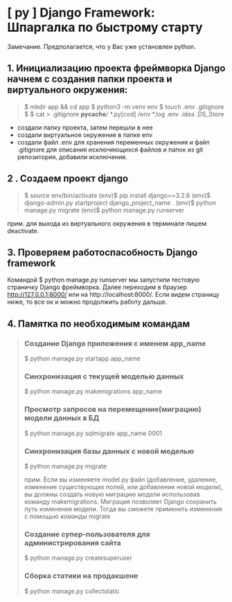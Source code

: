 # [ py ] Django Framework: Шпаргалка по быстрому старту

Замечание. Предполагается, что у Вас уже установлен python.

## 1. Инициализацию проекта фреймворка Django начнем с создания папки проекта и виртуального окружения:

> $ mkdir app && cd app
> $ python3 -m venv env
> $ touch .env .gitignore 
> $
> $ cat > .gitignore
> __pycache__/
> *.py[cod]
> /env
> *.log
> .env
> .idea
> .DS_Store 

* создали папку проекта, затем перешли в нее
* создали виртуальное окружение в папке env
* создали файл .env для хранения переменных окружения и файл .gitignore для описания исключяющихся файлов и папок из git репозитория, добавили исключения.

## 2 . Создаем проект django

> $ source env/bin/activate
> (env)$ pip install django==3.2.6
> (env)$ django-admin.py startproject django_project_name .
> (env)$ python manage.py migrate
> (env)$ python manage.py runserver

прим. для выхода из виртуального окружения в терминале пишем deactivate.

## 3. Проверяем работоспасобность Django framework

Командой $ python manage.py runserver мы запустили тестовую страничку Django фреймворка. Далее переходим в браузер http://127.0.0.1:8000/ или на http://localhost:8000/. Если видем страницу ниже, то все ок и можно продолжить работу дальше.



## 4. Памятка по необходимым командам
> ### Cоздание Django приложения с именем app_name
> $ python manage.py startapp app_name
>
> ### Синхронизация с текущей моделью данных
> $ python manage.py makemigrations app_name
>
> ### Просмотр запросов на перемещение(миграцию) модели данных в БД
> $ python manage.py sqlmigrate app_name 0001
>
> ### Cинхронизация базы данных с новой моделью
> $ python manage.py migrate
>
> прим. Если вы изменяете model.py файл (добавление, удаление, изменение существующих полей, 
> или добавление новой модели), вы должны создать новую миграцию модели использовав команду
> makemigrations. Миграция позволяет Django сохранить путь изменения модели. Тогда вы сможете
> применить изменения с помощью команды migrate
> 
> ### Создание супер-пользователя для администрирования сайта
> $ python manage.py createsuperuser
>
> ### Сборка статики на продакшене  
> $ python manage.py collectstatic
